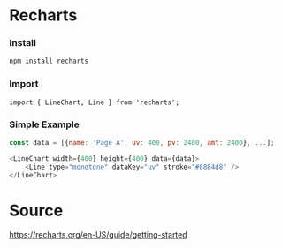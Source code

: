 # Recharts

### Install
```bash
npm install recharts
```

### Import
```jasvascript
import { LineChart, Line } from 'recharts';
```

### Simple Example
```javascript
const data = [{name: 'Page A', uv: 400, pv: 2400, amt: 2400}, ...];

<LineChart width={400} height={400} data={data}>
	<Line type="monotone" dataKey="uv" stroke="#8884d8" />
</LineChart>
```

# Source
https://recharts.org/en-US/guide/getting-started	
